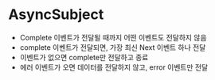 # AsyncSubject

* Complete 이벤트가 전달될 때까지 어떤 이벤트도 전달하지 않음
* complete 이벤트가 전달되면, 가장 최신 Next 이벤트 하나 전달
* 이벤트가 없으면 complete만 전달하고 종료
* 에러 이벤트가 오면 데이터를 전달하지 않고, error 이벤트만 전달
